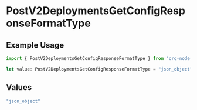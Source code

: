 # PostV2DeploymentsGetConfigResponseFormatType

## Example Usage

```typescript
import { PostV2DeploymentsGetConfigResponseFormatType } from "orq-node-client/models/operations";

let value: PostV2DeploymentsGetConfigResponseFormatType = "json_object";
```

## Values

```typescript
"json_object"
```